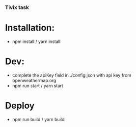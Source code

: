 ### Tivix task

# Installation:
* npm install / yarn install

# Dev:
* complete the apiKey field in ./config.json with api key from openweathermap.org
* npm run start / yarn start

# Deploy
* npm run build / yarn build